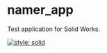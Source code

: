 # namer_app

Test application for Solid Works.

[![style: solid](https://img.shields.io/badge/style-solid-orange)](https://pub.dev/packages/solid_lints)